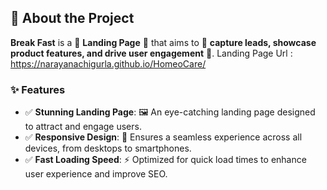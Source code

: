 ## 📝 About the Project

**Break Fast** is a 🌟 **Landing Page** 🌟 that aims to 🎯 **capture leads, showcase product features, and drive user engagement** 🎯. 
Landing Page Url : https://narayanachigurla.github.io/HomeoCare/

### ✨ Features

- ✅ **Stunning Landing Page**: 🖼️ An eye-catching landing page designed to attract and engage users.
- ✅ **Responsive Design**: 📱 Ensures a seamless experience across all devices, from desktops to smartphones.
- ✅ **Fast Loading Speed**: ⚡ Optimized for quick load times to enhance user experience and improve SEO.
